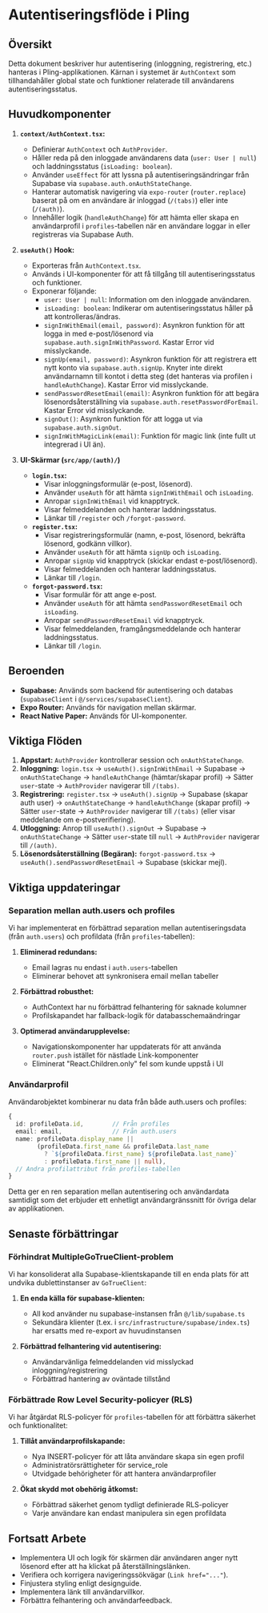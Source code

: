 # Autentiseringsflöde i Pling

## Översikt

Detta dokument beskriver hur autentisering (inloggning, registrering, etc.) hanteras i Pling-applikationen. Kärnan i systemet är `AuthContext` som tillhandahåller global state och funktioner relaterade till användarens autentiseringsstatus.

## Huvudkomponenter

1.  **`context/AuthContext.tsx`:**
    *   Definierar `AuthContext` och `AuthProvider`.
    *   Håller reda på den inloggade användarens data (`user: User | null`) och laddningsstatus (`isLoading: boolean`).
    *   Använder `useEffect` för att lyssna på autentiseringsändringar från Supabase via `supabase.auth.onAuthStateChange`.
    *   Hanterar automatisk navigering via `expo-router` (`router.replace`) baserat på om en användare är inloggad (`/(tabs)`) eller inte (`/(auth)`).
    *   Innehåller logik (`handleAuthChange`) för att hämta eller skapa en användarprofil i `profiles`-tabellen när en användare loggar in eller registreras via Supabase Auth.

2.  **`useAuth()` Hook:**
    *   Exporteras från `AuthContext.tsx`.
    *   Används i UI-komponenter för att få tillgång till autentiseringsstatus och funktioner.
    *   Exponerar följande:
        *   `user: User | null`: Information om den inloggade användaren.
        *   `isLoading: boolean`: Indikerar om autentiseringsstatus håller på att kontrolleras/ändras.
        *   `signInWithEmail(email, password)`: Asynkron funktion för att logga in med e-post/lösenord via `supabase.auth.signInWithPassword`. Kastar Error vid misslyckande.
        *   `signUp(email, password)`: Asynkron funktion för att registrera ett nytt konto via `supabase.auth.signUp`. Knyter inte direkt användarnamn till kontot i detta steg (det hanteras via profilen i `handleAuthChange`). Kastar Error vid misslyckande.
        *   `sendPasswordResetEmail(email)`: Asynkron funktion för att begära lösenordsåterställning via `supabase.auth.resetPasswordForEmail`. Kastar Error vid misslyckande.
        *   `signOut()`: Asynkron funktion för att logga ut via `supabase.auth.signOut`.
        *   `signInWithMagicLink(email)`: Funktion för magic link (inte fullt ut integrerad i UI än).

3.  **UI-Skärmar (`src/app/(auth)/`)**
    *   **`login.tsx`:**
        *   Visar inloggningsformulär (e-post, lösenord).
        *   Använder `useAuth` för att hämta `signInWithEmail` och `isLoading`.
        *   Anropar `signInWithEmail` vid knapptryck.
        *   Visar felmeddelanden och hanterar laddningsstatus.
        *   Länkar till `/register` och `/forgot-password`.
    *   **`register.tsx`:**
        *   Visar registreringsformulär (namn, e-post, lösenord, bekräfta lösenord, godkänn villkor).
        *   Använder `useAuth` för att hämta `signUp` och `isLoading`.
        *   Anropar `signUp` vid knapptryck (skickar endast e-post/lösenord).
        *   Visar felmeddelanden och hanterar laddningsstatus.
        *   Länkar till `/login`.
    *   **`forgot-password.tsx`:**
        *   Visar formulär för att ange e-post.
        *   Använder `useAuth` för att hämta `sendPasswordResetEmail` och `isLoading`.
        *   Anropar `sendPasswordResetEmail` vid knapptryck.
        *   Visar felmeddelanden, framgångsmeddelande och hanterar laddningsstatus.
        *   Länkar till `/login`.

## Beroenden

*   **Supabase:** Används som backend för autentisering och databas (`supabaseClient` i `@/services/supabaseClient`).
*   **Expo Router:** Används för navigation mellan skärmar.
*   **React Native Paper:** Används för UI-komponenter.

## Viktiga Flöden

1.  **Appstart:** `AuthProvider` kontrollerar session och `onAuthStateChange`.
2.  **Inloggning:** `login.tsx` -> `useAuth().signInWithEmail` -> Supabase -> `onAuthStateChange` -> `handleAuthChange` (hämtar/skapar profil) -> Sätter `user`-state -> `AuthProvider` navigerar till `/(tabs)`.
3.  **Registrering:** `register.tsx` -> `useAuth().signUp` -> Supabase (skapar auth user) -> `onAuthStateChange` -> `handleAuthChange` (skapar profil) -> Sätter `user`-state -> `AuthProvider` navigerar till `/(tabs)` (eller visar meddelande om e-postverifiering).
4.  **Utloggning:** Anrop till `useAuth().signOut` -> Supabase -> `onAuthStateChange` -> Sätter `user`-state till `null` -> `AuthProvider` navigerar till `/(auth)`.
5.  **Lösenordsåterställning (Begäran):** `forgot-password.tsx` -> `useAuth().sendPasswordResetEmail` -> Supabase (skickar mejl).

## Viktiga uppdateringar

### Separation mellan auth.users och profiles

Vi har implementerat en förbättrad separation mellan autentiseringsdata (från `auth.users`) och profildata (från `profiles`-tabellen):

1. **Eliminerad redundans:**
   - Email lagras nu endast i `auth.users`-tabellen
   - Eliminerar behovet att synkronisera email mellan tabeller

2. **Förbättrad robusthet:**
   - AuthContext har nu förbättrad felhantering för saknade kolumner
   - Profilskapandet har fallback-logik för databasschemaändringar

3. **Optimerad användarupplevelse:**
   - Navigationskomponenter har uppdaterats för att använda `router.push` istället för nästlade Link-komponenter
   - Eliminerat "React.Children.only" fel som kunde uppstå i UI

### Användarprofil

Användarobjektet kombinerar nu data från både auth.users och profiles:

```typescript
{
  id: profileData.id,        // Från profiles
  email: email,              // Från auth.users
  name: profileData.display_name || 
        (profileData.first_name && profileData.last_name 
          ? `${profileData.first_name} ${profileData.last_name}` 
          : profileData.first_name || null),
  // Andra profilattribut från profiles-tabellen
}
```

Detta ger en ren separation mellan autentisering och användardata samtidigt som det erbjuder ett enhetligt användargränssnitt för övriga delar av applikationen.

## Senaste förbättringar

### Förhindrat MultipleGoTrueClient-problem

Vi har konsoliderat alla Supabase-klientskapande till en enda plats för att undvika dublettinstanser av `GoTrueClient`:

1. **En enda källa för supabase-klienten:**
   - All kod använder nu supabase-instansen från `@/lib/supabase.ts`
   - Sekundära klienter (t.ex. i `src/infrastructure/supabase/index.ts`) har ersatts med re-export av huvudinstansen

2. **Förbättrad felhantering vid autentisering:**
   - Användarvänliga felmeddelanden vid misslyckad inloggning/registrering
   - Förbättrad hantering av oväntade tillstånd

### Förbättrade Row Level Security-policyer (RLS)

Vi har åtgärdat RLS-policyer för `profiles`-tabellen för att förbättra säkerhet och funktionalitet:

1. **Tillåt användarprofilskapande:**
   - Nya INSERT-policyer för att låta användare skapa sin egen profil
   - Administratörsrättigheter för service_role
   - Utvidgade behörigheter för att hantera användarprofiler

2. **Ökat skydd mot obehörig åtkomst:**
   - Förbättrad säkerhet genom tydligt definierade RLS-policyer
   - Varje användare kan endast manipulera sin egen profildata

## Fortsatt Arbete

*   Implementera UI och logik för skärmen där användaren anger nytt lösenord efter att ha klickat på återställningslänken.
*   Verifiera och korrigera navigeringssökvägar (`Link href="..."`).
*   Finjustera styling enligt designguide.
*   Implementera länk till användarvillkor.
*   Förbättra felhantering och användarfeedback. 